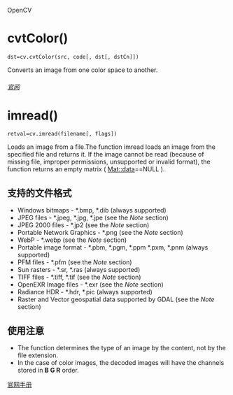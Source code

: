 OpenCV

# cvtColor()

`dst=cv.cvtColor(src, code[, dst[, dstCn]])`

Converts an image from one color space to another.

###### [官网](https://docs.opencv.org/master/d8/d01/group__imgproc__color__conversions.html#ga397ae87e1288a81d2363b61574eb8cab)

# imread()

`retval=cv.imread(filename[, flags])`

Loads an image from a file.The function imread loads an image from the specified file and returns it. If the image cannot be read (because of missing file, improper permissions, unsupported or invalid format), the function returns an empty matrix ( [Mat::data](https://docs.opencv.org/master/d3/d63/classcv_1_1Mat.html#a4d33bed1c850265370d2af0ff02e1564)==NULL ).

## 支持的文件格式

- Windows bitmaps - *.bmp, *.dib (always supported)
- JPEG files - *.jpeg, *.jpg, *.jpe (see the *Note* section)
- JPEG 2000 files - *.jp2 (see the *Note* section)
- Portable Network Graphics - *.png (see the *Note* section)
- WebP - *.webp (see the *Note* section)
- Portable image format - *.pbm, *.pgm, *.ppm *.pxm, *.pnm (always supported)
- PFM files - *.pfm (see the *Note* section)
- Sun rasters - *.sr, *.ras (always supported)
- TIFF files - *.tiff, *.tif (see the *Note* section)
- OpenEXR Image files - *.exr (see the *Note* section)
- Radiance HDR - *.hdr, *.pic (always supported)
- Raster and Vector geospatial data supported by GDAL (see the *Note* section)

## 使用注意

- The function determines the type of an image by the content, not by the file extension.
- In the case of color images, the decoded images will have the channels stored in **B G R** order.

[官网手册](https://docs.opencv.org/master/d4/da8/group__imgcodecs.html#ga288b8b3da0892bd651fce07b3bbd3a56)
